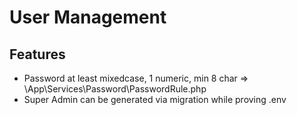 # User Management

## Features
- Password at least mixedcase,  1 numeric, min 8 char => \App\Services\Password\PasswordRule.php
- Super Admin can be generated via migration while proving .env